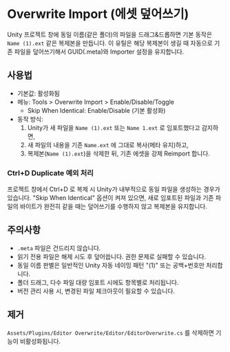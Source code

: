 # Overwrite Import (에셋 덮어쓰기)

Unity 프로젝트 창에 동일 이름(같은 폴더)의 파일을 드래그&드롭하면 기본 동작은 `Name (1).ext` 같은 복제본을 만듭니다. 이 유틸은 해당 복제본이 생길 때 자동으로 기존 파일을 덮어쓰기해서 GUID(.meta)와 Importer 설정을 유지합니다.

## 사용법
- 기본값: 활성화됨
- 메뉴: Tools > Overwrite Import > Enable/Disable/Toggle
  - Skip When Identical: Enable/Disable (기본 활성화)
- 동작 방식:
  1) Unity가 새 파일을 `Name (1).ext` 또는 `Name 1.ext` 로 임포트했다고 감지하면,
  2) 새 파일의 내용을 기존 `Name.ext` 에 그대로 복사(메타 유지)하고,
  3) 복제본(`Name (1).ext`)을 삭제한 뒤, 기존 에셋을 강제 Reimport 합니다.

### Ctrl+D Duplicate 예외 처리
프로젝트 창에서 Ctrl+D 로 복제 시 Unity가 내부적으로 동일 파일을 생성하는 경우가 있습니다.
"Skip When Identical" 옵션이 켜져 있으면, 새로 임포트된 파일과 기존 파일의 바이트가 완전히 같을 때는
덮어쓰기를 수행하지 않고 복제본을 유지합니다.

## 주의사항
- `.meta` 파일은 건드리지 않습니다.
- 읽기 전용 파일은 해제 시도 후 덮어씁니다. 권한 문제로 실패할 수 있습니다.
- 동일 이름 판별은 일반적인 Unity 자동 네이밍 패턴 "(1)" 또는 공백+번호만 처리합니다.
- 폴더 드래그, 다수 파일 대량 임포트 시에도 항목별로 처리됩니다.
- 버전 관리 사용 시, 변경된 파일 체크아웃이 필요할 수 있습니다.

## 제거
`Assets/Plugins/Editor Overwrite/Editor/EditorOverwrite.cs` 를 삭제하면 기능이 비활성화됩니다.
